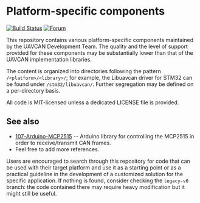 # Platform-specific components

[![Build Status](https://travis-ci.org/UAVCAN/platform_specific_components.svg?branch=master)](https://travis-ci.org/UAVCAN/platform_specific_components)
[![Forum](https://img.shields.io/discourse/users.svg?server=https%3A%2F%2Fforum.uavcan.org&color=1700b3)](https://forum.uavcan.org)

This repository contains various platform-specific components maintained by the UAVCAN Development Team.
The quality and the level of support provided for these components may be substantially lower than
that of the UAVCAN implementation libraries.

The content is organized into directories following the pattern `/<platform>/<library>/`;
for example, the Libuavcan driver for STM32 can be found under `/stm32/libuavcan/`.
Further segregation may be defined on a per-directory basis.

All code is MIT-licensed unless a dedicated LICENSE file is provided.

## See also

- [107-Arduino-MCP2515](https://github.com/107-systems/107-Arduino-MCP2515) -- Arduino library for controlling the MCP2515 in order to receive/transmit CAN frames.
- Feel free to add more references.

Users are encouraged to search through this repository for code that can be used with their target platform
and use it as a starting point or as a practical guideline in the development of a customized solution for
the specific application.
If nothing is found, consider checking the `legacy-v0` branch: the code contained there may require heavy modification
but it might still be useful.
